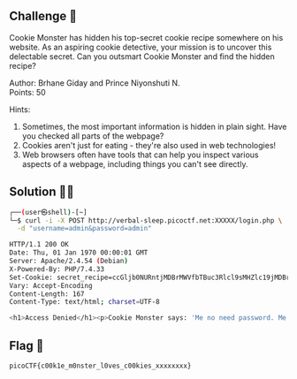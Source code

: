 ## Challenge 🧩

Cookie Monster has hidden his top-secret cookie recipe somewhere on his website. As an aspiring cookie detective, your mission is to uncover this delectable secret. Can you outsmart Cookie Monster and find the hidden recipe?

Author: Brhane Giday and Prince Niyonshuti N.</br>
Points: 50

Hints:

1. Sometimes, the most important information is hidden in plain sight. Have you checked all parts of the webpage?
2. Cookies aren't just for eating - they're also used in web technologies!
3. Web browsers often have tools that can help you inspect various aspects of a webpage, including things you can't see directly.

## Solution 🕵️‍♂️

```bash
┌──(user㉿shell)-[~]
└─$ curl -i -X POST http://verbal-sleep.picoctf.net:XXXXX/login.php \
  -d "username=admin&password=admin"

HTTP/1.1 200 OK
Date: Thu, 01 Jan 1970 00:00:01 GMT
Server: Apache/2.4.54 (Debian)
X-Powered-By: PHP/7.4.33
Set-Cookie: secret_recipe=ccGljb0NURntjMDBrMWVfbTBuc3Rlcl9sMHZlc19jMDBraWVzX3h4eHh4eHh4fQ%3D%3D; expires=Thu, 01-Jan-1970 00:00:01 GMT; Max-Age=3600; path=/
Vary: Accept-Encoding
Content-Length: 167
Content-Type: text/html; charset=UTF-8

<h1>Access Denied</h1><p>Cookie Monster says: 'Me no need password. Me just need cookies!'</p><p>Hint: Have you checked your cookies lately?</p><a href='/'>Go back</a>
```

## Flag 🚩

`picoCTF{c00k1e_m0nster_l0ves_c00kies_xxxxxxxx}`
